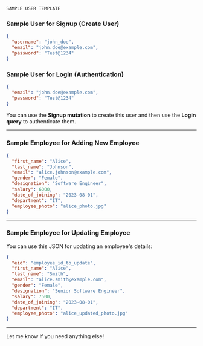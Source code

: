                                                                                      SAMPLE USER TEMPLATE

### **Sample User for Signup (Create User)**  
```json
{
  "username": "john_doe",
  "email": "john.doe@example.com",
  "password": "Test@1234"
}
```

### **Sample User for Login (Authentication)**  
```json
{
  "email": "john.doe@example.com",
  "password": "Test@1234"
}
```

You can use the **Signup mutation** to create this user and then use the **Login query** to authenticate them.

---

### **Sample Employee for Adding New Employee**  
```json
{
  "first_name": "Alice",
  "last_name": "Johnson",
  "email": "alice.johnson@example.com",
  "gender": "Female",
  "designation": "Software Engineer",
  "salary": 6000,
  "date_of_joining": "2023-08-01",
  "department": "IT",
  "employee_photo": "alice_photo.jpg"
}
```

---

### **Sample Employee for Updating Employee**  
You can use this JSON for updating an employee's details:
```json
{
  "eid": "employee_id_to_update",
  "first_name": "Alice",
  "last_name": "Smith",
  "email": "alice.smith@example.com",
  "gender": "Female",
  "designation": "Senior Software Engineer",
  "salary": 7500,
  "date_of_joining": "2023-08-01",
  "department": "IT",
  "employee_photo": "alice_updated_photo.jpg"
}
```

---

Let me know if you need anything else!
